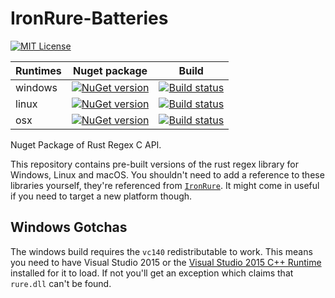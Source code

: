 # IronRure-Batteries

[![MIT License](https://img.shields.io/github/license/iwillspeak/IronRure-Batteries.svg)](https://github.com/iwillspeak/IronRure-Batteries/blob/master/LICENSE)


| Runtimes         | Nuget package | Build         |
| ---------------  | ------------- | ------------- |
| windows          | [![NuGet version](https://badge.fury.io/nu/IronRure.Batteries-Windows.svg)](https://badge.fury.io/nu/IronRure.Batteries-Windows)  | [![Build status](https://ci.appveyor.com/api/projects/status/github/iwillspeak/IronRure-Batteries?branch=master&svg=true)](https://ci.appveyor.com/project/iwillspeak/IronRure-Batteries)  |
| linux            | [![NuGet version](https://badge.fury.io/nu/IronRure.Batteries-Linux.svg)](https://badge.fury.io/nu/IronRure.Batteries-Linux)      |  [![Build status](https://ci.appveyor.com/api/projects/status/github/iwillspeak/IronRure-Batteries?branch=master&svg=true)](https://ci.appveyor.com/project/iwillspeak/IronRure-Batteries) |
| osx              | [![NuGet version](https://badge.fury.io/nu/IronRure.Batteries-Darwin.svg)](https://badge.fury.io/nu/IronRure.Batteries-Darwin)    |  [![Build status](https://api.travis-ci.org/iwillspeak/IronRure-Batteries.svg?branch=master&svg=true)](https://travis-ci.org/iwillspeak/IronRure-Batteries) |


Nuget Package of Rust Regex C API.

This repository contains pre-built versions of the rust regex library for Windows, Linux and macOS. You shouldn't need to add a reference to these libraries yourself, they're referenced from [`IronRure`](https://github.com/iwillspeak/IronRure). It might come in useful if you need to target a new platform though.

## Windows Gotchas

The windows build requires the `vc140` redistributable to work. This means you need to have Visual Studio 2015 or the [Visual Studio 2015 C++ Runtime](https://www.microsoft.com/en-gb/download/details.aspx?id=48145) installed for it to load. If not you'll get an exception which claims that `rure.dll` can't be found.
